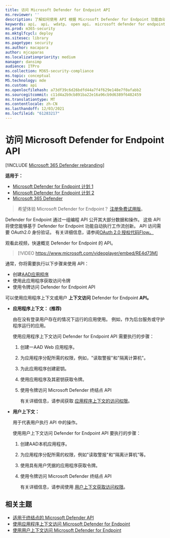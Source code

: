 ```yaml
---
title: 访问 Microsoft Defender for Endpoint API
ms.reviewer: ''
description: 了解如何使用 API 根据 Microsoft Defender for Endpoint 功能自动执行工作流创新
keywords: api， api， wdatp， open api， microsoft defender for endpoint api， microsoft defender atp， 公共 api， 受支持的 api， 警报， 设备， 用户， 域， ip， 文件， 高级搜寻， 查询
ms.prod: m365-security
ms.mktglfcycl: deploy
ms.sitesec: library
ms.pagetype: security
ms.author: macapara
author: mjcaparas
ms.localizationpriority: medium
manager: dansimp
audience: ITPro
ms.collection: M365-security-compliance
ms.topic: conceptual
MS.technology: mde
ms.custom: api
ms.openlocfilehash: a73df39c6d26bdfd44a7f4f629e148e7f0afabb2
ms.sourcegitcommit: c11d4a2b9cb891ba22e16a96cb9d6389f6482459
ms.translationtype: MT
ms.contentlocale: zh-CN
ms.lasthandoff: 12/03/2021
ms.locfileid: "61283217"
---
```

# <a name="access-the-microsoft-defender-for-endpoint-apis"></a>访问 Microsoft Defender for Endpoint API

[!INCLUDE [Microsoft 365 Defender rebranding](../../includes/microsoft-defender.md)]

**适用于：**
- [Microsoft Defender for Endpoint 计划 1](https://go.microsoft.com/fwlink/p/?linkid=2154037)
- [Microsoft Defender for Endpoint 计划 2](https://go.microsoft.com/fwlink/p/?linkid=2154037)
- [Microsoft 365 Defender](https://go.microsoft.com/fwlink/?linkid=2118804)

> 希望体验 Microsoft Defender for Endpoint？ [注册免费试用版](https://signup.microsoft.com/create-account/signup?products=7f379fee-c4f9-4278-b0a1-e4c8c2fcdf7e&ru=https://aka.ms/MDEp2OpenTrial?ocid=docs-wdatp-exposedapis-abovefoldlink)。

Defender for Endpoint 通过一组编程 API 公开其大部分数据和操作。 这些 API 将使您能够基于 Defender for Endpoint 功能自动执行工作流创新。 API 访问需要 OAuth2.0 身份验证。 有关详细信息，请参阅[OAuth 2.0 授权代码Flow。](/azure/active-directory/develop/active-directory-v2-protocols-oauth-code)

观看此视频，快速概览 Defender for Endpoint 的 API。

> [!VIDEO https://www.microsoft.com/videoplayer/embed/RE4d73M]

通常，你将需要执行以下步骤来使用 API：

- 创建[AAD应用程序](/microsoft-365/security/defender-endpoint/exposed-apis-create-app-nativeapp)
- 使用此应用程序获取访问令牌
- 使用令牌访问 Defender for Endpoint API

可以使用应用程序上下文或用户 **上下文访问** Defender for Endpoint **API。**

- **应用程序上下文： (推荐)**

  由在没有登录用户存在的情况下运行的应用使用。 例如，作为后台服务或守护程序运行的应用。

  使用应用程序上下文访问 Defender for Endpoint API 需要执行的步骤：

  1. 创建一AAD Web 应用程序。
  2. 为应用程序分配所需的权限，例如，"读取警报"和"隔离计算机"。
  3. 为此应用程序创建密钥。
  4. 使用应用程序及其密钥获取令牌。
  5. 使用令牌访问 Microsoft Defender 终结点 API

     有关详细信息，请参阅获取 [应用程序上下文的访问权限](exposed-apis-create-app-webapp.md)。

- **用户上下文：**

  用于代表用户执行 API 中的操作。

  使用用户上下文访问 Defender for Endpoint API 要执行的步骤：

  1. 创建AAD本机应用程序。
  2. 为应用程序分配所需的权限，例如"读取警报"和"隔离计算机"等。
  3. 使用具有用户凭据的应用程序获取令牌。
  4. 使用令牌访问 Microsoft Defender 终结点 API

     有关详细信息，请参阅使用 [用户上下文获取访问权限](exposed-apis-create-app-nativeapp.md)。

## <a name="related-topics"></a>相关主题

- [适用于终结点的 Microsoft Defender API](exposed-apis-list.md)
- [使用应用程序上下文访问 Microsoft Defender for Endpoint](exposed-apis-create-app-webapp.md)
- [使用用户上下文访问 Microsoft Defender for Endpoint](exposed-apis-create-app-nativeapp.md)
